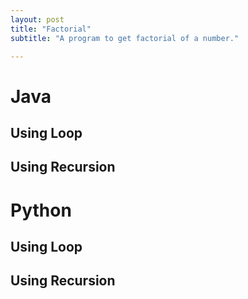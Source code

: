 ```yaml
---
layout: post
title: "Factorial"
subtitle: "A program to get factorial of a number."

---
```


# Java

## Using Loop 

<script src="https://gist.github.com/abhishekbalam/0bd16c718b4b9a63af95b7a6825aa227.js"></script>

## Using Recursion

<script src="https://gist.github.com/abhishekbalam/63b568bc50d6f14cfc61b193819b60d1.js"></script>

# Python

## Using Loop

<script src="https://gist.github.com/abhishekbalam/907b88725e68cc3d6e86e7f291a7cdc7.js"></script>

## Using Recursion

<script src="https://gist.github.com/abhishekbalam/386ed8a3769e3d2c0df92dd87987b45b.js"></script>